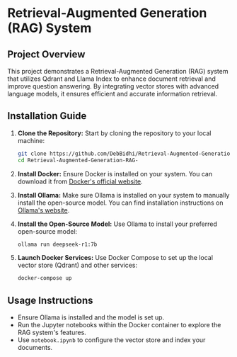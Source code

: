 # Retrieval-Augmented Generation (RAG) System

## Project Overview
This project demonstrates a Retrieval-Augmented Generation (RAG) system that utilizes Qdrant and Llama Index to enhance document retrieval and improve question answering. By integrating vector stores with advanced language models, it ensures efficient and accurate information retrieval.

## Installation Guide
1. **Clone the Repository:**
   Start by cloning the repository to your local machine:
   ```bash
   git clone https://github.com/DebBidhi/Retrieval-Augmented-Generation-RAG-
   cd Retrieval-Augmented-Generation-RAG-
   ```

2. **Install Docker:**
   Ensure Docker is installed on your system. You can download it from [Docker's official website](https://www.docker.com/get-started).

3. **Install Ollama:**
   Make sure Ollama is installed on your system to manually install the open-source model. You can find installation instructions on [Ollama's website](https://ollama.com).

4. **Install the Open-Source Model:**
   Use Ollama to install your preferred open-source model:
   ```bash
   ollama run deepseek-r1:7b
   ```

5. **Launch Docker Services:**
   Use Docker Compose to set up the local vector store (Qdrant) and other services:
   ```bash
   docker-compose up
   ```

## Usage Instructions
- Ensure Ollama is installed and the model is set up.
- Run the Jupyter notebooks within the Docker container to explore the RAG system's features.
- Use `notebook.ipynb` to configure the vector store and index your documents.
